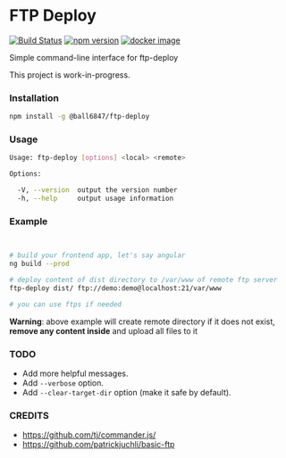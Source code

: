# FTP Deploy

[![Build Status](https://travis-ci.org/ball6847/ftp-deploy.svg?branch=master)](https://travis-ci.org/ball6847/ftp-deploy)
[![npm version](https://img.shields.io/npm/v/@ball6847/ftp-deploy.svg?logo=npm)](https://www.npmjs.com/package/@ball6847/ftp-deploy)
[![docker image](https://img.shields.io/docker/build/ball6847/ftp-deploy.svg?logo=docker)](https://hub.docker.com/r/ball6847/ftp-deploy/)

Simple command-line interface for ftp-deploy

This project is work-in-progress.

### Installation

```sh
npm install -g @ball6847/ftp-deploy
```

### Usage

```sh
Usage: ftp-deploy [options] <local> <remote>

Options:

  -V, --version  output the version number
  -h, --help     output usage information
```

### Example

```sh


# build your frontend app, let's say angular
ng build --prod

# deploy content of dist directory to /var/www of remote ftp server
ftp-deploy dist/ ftp://demo:demo@localhost:21/var/www

# you can use ftps if needed
```

**Warning**: above example will create remote directory if it does not exist, **remove any content inside** and upload all files to it

### TODO

- Add more helpful messages.
- Add `--verbose` option.
- Add `--clear-target-dir` option (make it safe by default).

### CREDITS

- https://github.com/tj/commander.js/
- https://github.com/patrickjuchli/basic-ftp

